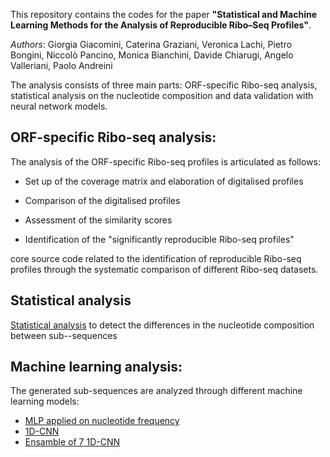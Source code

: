 This repository contains the codes for the paper **"Statistical and Machine Learning Methods for the Analysis of Reproducible Ribo–Seq Profiles"**.

*Authors*: 
Giorgia Giacomini, Caterina Graziani, Veronica Lachi, Pietro Bongini, Niccolò Pancino, Monica Bianchini, Davide Chiarugi, Angelo Valleriani, Paolo Andreini

The analysis consists of three main parts: ORF-specific Ribo-seq analysis, statistical analysis on the nucleotide composition and data validation with neural network models.

## ORF-specific Ribo-seq analysis:

The analysis of the ORF-specific Ribo-seq profiles is articulated as follows:

- Set up of the coverage matrix and elaboration of digitalised profiles

- Comparison of the digitalised profiles

- Assessment of the similarity scores

- Identification of the "significantly reproducible Ribo-seq profiles"

core source code related to the identification of reproducible Ribo-seq profiles through the systematic comparison of different Ribo-seq datasets.

## Statistical analysis
[Statistical analysis](https://github.com/pandrein/Ribo-Seq-analysis/tree/main/statistical_analysis) to detect the differences in the nucleotide composition between sub--sequences

## Machine learning analysis:
The generated sub-sequences are analyzed through different machine learning models:

- [MLP applied on nucleotide frequency](https://github.com/pandrein/Ribo-Seq-analysis/tree/main/mlp_model/mlp_frequency.py)
- [1D-CNN](https://github.com/pandrein/Ribo-Seq-analysis/tree/main/cnn_and_ensamble_models/NetworkModels.py)
- [Ensamble of 7 1D-CNN](https://github.com/pandrein/Ribo-Seq-analysis/tree/main/cnn_and_ensamble_models/main_7_cnn.py)


